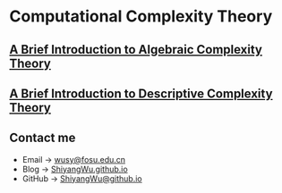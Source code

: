 # Computational Complexity Theory

## [A Brief Introduction to Algebraic Complexity Theory](https://shiyangwu.github.io/Blog/ComputationalComplexityTheory/AlgebraicComplexityTheory)

## [A Brief Introduction to Descriptive Complexity Theory](https://shiyangwu.github.io/Blog/ComputationalComplexityTheory/DescriptiveComplexityTheory)

## Contact me

* Email -> <wusy@fosu.edu.cn>
* Blog -> [ShiyangWu.github.io](https://shiyangwu.github.io/)
* GitHub -> [ShiyangWu@github.io](https://github.com/ShiyangWu/ShiyangWu.github.io/blob/master/README.md)
